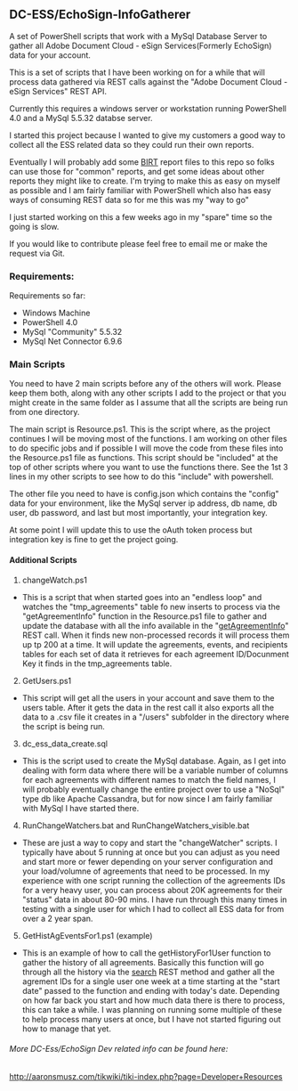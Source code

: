 ## DC-ESS/EchoSign-InfoGatherer
A set of PowerShell scripts that work with a MySql Database Server to gather all Adobe Document Cloud - eSign Services(Formerly EchoSign) data for your account.

This is a set of scripts that I have been working on for a while that will process data gathered via REST calls against the "Adobe Document Cloud - eSign Services" REST API.

Currently this requires a windows server or workstation running PowerShell 4.0 and a MySql 5.5.32 databse server.

I started this project because I wanted to give my customers a good way to collect all the ESS related data so they could run their own reports.

Eventually I will probably add some [BIRT](http://www.eclipse.org/birt/) report files to this repo so folks can use those for "common" reports, and get some ideas about other reports they might like to create.  I'm trying to make this as easy on myself as possible and I am fairly familiar with PowerShell which also has easy ways of consuming REST data so for me this was my "way to go"

I just started working on this a few weeks ago in my "spare" time so the going is slow.

If you would like to contribute please feel free to email me or make the request via Git.

### Requirements:
Requirements so far:

* Windows Machine 
* PowerShell 4.0
* MySql "Community" 5.5.32
* MySql  Net Connector 6.9.6

### Main Scripts
You need to have 2 main scripts before any of the others will work. Please keep them both, along with any other scripts I add to the project or that you might create in the same folder as I assume that all the scripts are being run from one directory.

The main script is Resource.ps1.  This is the script where, as the project continues I will be moving most of the functions.  I am working on other files to do specific jobs and if possible I will move the code from these files into the Resource.ps1 file as functions.  This script should be "included" at the top of other scripts where you want to use the functions there.  See the 1st 3 lines in my other scripts to see how to do this "include" with powershell. 

The other file you need to have is config.json which contains  the "config" data for your environment, like the MySql server ip address, db name, db user, db password, and last but most importantly, your integration key.

At some point I will update this to use the oAuth token process but integration key is fine to get the project going.

#### Additional Scripts

1. changeWatch.ps1

  * This is a script that when started goes into an "endless loop" and watches the "tmp_agreements" table fo new inserts to process via the "getAgreementInfo" function in the Resource.ps1 file to gather and update the database with all the info available in the "[getAgreementInfo](https://secure.echosign.com/public/docs/restapi/v3#!/agreements/_0_1)" REST call. When it finds new non-processed records it will process them up tp 200 at a time.  It will update the agreements, events, and recipients tables for each set of data it retrieves for each agreement ID/Docunment Key it finds in the tmp_agreements table.

2. GetUsers.ps1
 
  * This script will get all the users in your account and save them to the users table. After it gets the data in the rest call it also exports all the data to a .csv file it creates in a "/users" subfolder in the directory where the script is being run.

3. dc_ess_data_create.sql

  * This is the script used to create the MySql database.  Again, as I get into dealing with form data where there will be a variable number of columns for each agreements with different names to match the field names, I will probably eventually change the entire project over to use a "NoSql" type db like Apache Cassandra, but for now since I am fairly familiar with MySql I have started there.

4. RunChangeWatchers.bat and RunChangeWatchers_visible.bat
  * These are just a way to copy and start the "changeWatcher" scripts. I typically have about 5 running at once but you can adjust as you need and start more or fewer depending on your server configuration and your load/volumne of agreements that need to be processed. In my experience with one script running the collection of the agreements IDs for a very heavy user, you can process about 20K agreements for their "status" data in about 80-90 mins.  I have run through this many times in testing with a single user for which I had to collect all ESS data for from over a 2 year span.

5. GetHistAgEventsFor1.ps1 (example)
  * This is an example of how to call the getHistoryFor1User function to gather the history of all agreements. Basically this function will go through all the history via the [search](https://secure.echosign.com/public/docs/restapi/v3#!/search/) REST method and gather all the agrement IDs for a single user one week at a time starting at the "start date" passed to the function and ending with today's date.  Depending on how far back you start and how much data there is there to process, this can take a while.  I was planning on running some multiple of these to help process many users at once, but I have not started figuring out how to manage that yet. 



###### More DC-Ess/EchoSign Dev related info can be found here: 
http://aaronsmusz.com/tikwiki/tiki-index.php?page=Developer+Resources



